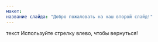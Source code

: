 ```yaml
---
макет: 
название слайда: "Добро пожаловать на наш второй слайд!"
---
```

текст
Используйте стрелку влево, чтобы вернуться!
